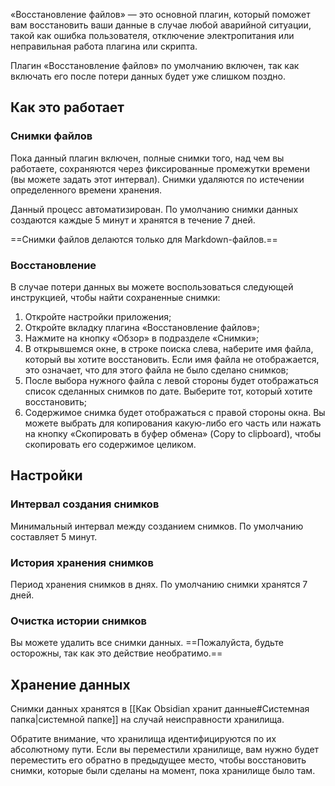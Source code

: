 «Восстановление файлов» — это основной плагин, который поможет вам восстановить ваши данные в случае любой аварийной ситуации, такой как ошибка пользователя, отключение электропитания или неправильная работа плагина или скрипта.

Плагин «Восстановление файлов» по умолчанию включен, так как включать его после потери данных будет уже слишком поздно.

## Как это работает

### Снимки файлов

Пока данный плагин включен, полные снимки того, над чем вы работаете, сохраняются через фиксированные промежутки времени (вы можете задать этот интервал). Снимки удаляются по истечении определенного времени хранения.

Данный процесс автоматизирован. По умолчанию снимки данных создаются каждые 5 минут и хранятся в течение 7 дней.

==Снимки файлов делаются только для Markdown-файлов.==

### Восстановление

В случае потери данных вы можете воспользоваться следующей инструкцией, чтобы найти сохраненные снимки:

1. Откройте настройки приложения;
2. Откройте вкладку плагина «Восстановление файлов»;
3. Нажмите на кнопку «Обзор» в подразделе «Снимки»;
4. В открывшемся окне, в строке поиска слева, наберите имя файла, который вы хотите восстановить. Если имя файла не отображается, это означает, что для этого файла не было сделано снимков;
5. После выбора нужного файла с левой стороны будет отображаться список сделанных снимков по дате. Выберите тот, который хотите восстановить;
6. Содержимое снимка будет отображаться с правой стороны окна. Вы можете выбрать для копирования какую-либо его часть или нажать на кнопку «Скопировать в буфер обмена» (Copy to clipboard), чтобы скопировать его содержимое целиком.

## Настройки

### Интервал создания снимков

Минимальный интервал между созданием снимков. По умолчанию составляет 5 минут.

### История хранения снимков

Период хранения снимков в днях. По умолчанию снимки хранятся 7 дней.

### Очистка истории снимков

Вы можете удалить все снимки данных. ==Пожалуйста, будьте осторожны, так как это действие необратимо.==

## Хранение данных

Снимки данных хранятся в [[Как Obsidian хранит данные#Системная папка|системной папке]] на случай неисправности хранилища.

Обратите внимание, что хранилища идентифицируются по их абсолютному пути. Если вы переместили хранилище, вам нужно будет переместить его обратно в предыдущее место, чтобы восстановить снимки, которые были сделаны на момент, пока хранилище было там.